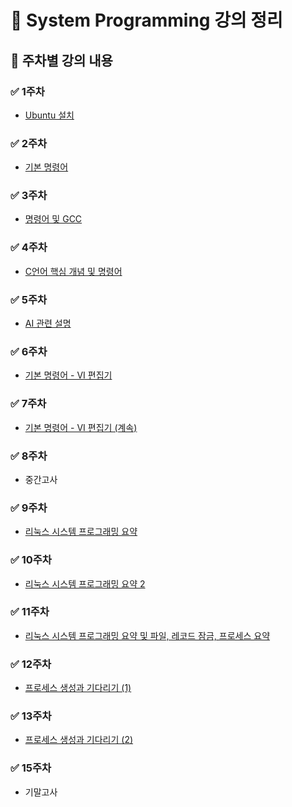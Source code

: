 # 📘 System Programming 강의 정리

## 📅 주차별 강의 내용

### ✅ 1주차
- [Ubuntu 설치](https://github.com/sungwo0/SystemProgramming/blob/main/0307/README.md)

### ✅ 2주차
- [기본 명령어](https://github.com/sungwo0/SystemProgramming/blob/main/0314/README.md)

### ✅ 3주차
- [명령어 및 GCC](https://github.com/sungwo0/SystemProgramming/blob/main/0321/README.md)

### ✅ 4주차
- [C언어 핵심 개념 및 명령어](https://github.com/sungwo0/SystemProgramming/blob/main/0328/README.md)

### ✅ 5주차
- [AI 관련 설명](https://github.com/sungwo0/SystemProgramming/blob/main/0404/README.md)

### ✅ 6주차
- [기본 명령어 - VI 편집기](https://github.com/sungwo0/SystemProgramming/blob/main/0411/README.md)

### ✅ 7주차
- [기본 명령어 - VI 편집기 (계속)](https://github.com/sungwo0/SystemProgramming/blob/main/0411/README.md)

### ✅ 8주차
- 중간고사

### ✅ 9주차
- [리눅스 시스템 프로그래밍 요약](https://github.com/sungwo0/SystemProgramming/blob/main/0502/README.md)

### ✅ 10주차
- [리눅스 시스템 프로그래밍 요약 2](https://github.com/sungwo0/SystemProgramming/blob/main/0509/README.md)

### ✅ 11주차
- [리눅스 시스템 프로그래밍 요약 및 파일, 레코드 잠금, 프로세스 요약](https://github.com/sungwo0/SystemProgramming/blob/main/0516/README.md)

### ✅ 12주차
- [프로세스 생성과 기다리기 (1)](https://github.com/sungwo0/SystemProgramming/blob/main/0523/README.md)

### ✅ 13주차
- [프로세스 생성과 기다리기 (2)](https://github.com/sungwo0/SystemProgramming/blob/main/0530/README.md)

### ✅ 15주차
- 기말고사

<!--
# SystemProgramming

## 1주차 강의 내용

- [unbuntu 설치](https://github.com/sungwo0/SystemProgramming/blob/main/0307/README.md)

## 2주차 강의 내용

- [기본 명령어](https://github.com/sungwo0/SystemProgramming/blob/main/0314/README.md)

## 3주차 강의 내용

- [명령어 및 GCC](https://github.com/sungwo0/SystemProgramming/blob/main/0321/README.md)

## 4주차 강의 내용

- [C언어 핵심 개념 및 명령어](https://github.com/sungwo0/SystemProgramming/blob/main/0328/README.md)

## 5주차 강의 내용

- [AI관련 설명](https://github.com/sungwo0/SystemProgramming/blob/main/0404/README.md)

## 6주차 강의 내용

- [기본 명령어(VI 편집기)](https://github.com/sungwo0/SystemProgramming/blob/main/0411/README.md)

## 7주차 강의 내용

- [기본 명령어(VI 편집기)](https://github.com/sungwo0/SystemProgramming/blob/main/0411/README.md)

# 중간고사

## 9주차 강의 내용

- [리눅스 시스템 프로그래밍 요약](https://github.com/sungwo0/SystemProgramming/blob/main/0502/README.md)

## 10주차 강의 내용

- [리눅스 시스템 프로그래밍 요약2](https://github.com/sungwo0/SystemProgramming/blob/main/0509/README.md)

## 11주차 강의 내용

- [리눅스 시스템 프로그래밍 요약 및 파일, 레코드 잠금, 프로세스 요약](https://github.com/sungwo0/SystemProgramming/blob/main/0516/README.md)

## 12주차 강의 내용

- [프로세스 생성과 기다리기](https://github.com/sungwo0/SystemProgramming/blob/main/0523/README.md)

## 13주차 강의 내용

- [프로세스 생성과 기다리기](https://github.com/sungwo0/SystemProgramming/blob/main/0530/README.md)

## 발표

## 기말고사
-->
